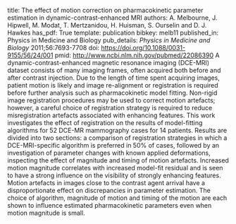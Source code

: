 title: The effect of motion correction on pharmacokinetic parameter estimation in dynamic-contrast-enhanced MRI
authors: A. Melbourne, J. Hipwell, M. Modat, T. Mertzanidou, H. Huisman, S. Ourselin and D. J. Hawkes
has_pdf: True
template: publication
bibkey: melb11
published_in: Physics in Medicine and Biology
pub_details: <i>Physics in Medicine and Biology</i> 2011;56:7693-7708
doi: https://doi.org/10.1088/0031-9155/56/24/001
pmid: http://www.ncbi.nlm.nih.gov/pubmed/22086390
A dynamic-contrast-enhanced magnetic resonance imaging (DCE-MRI) dataset consists of many imaging frames, often acquired both before and after contrast injection. Due to the length of time spent acquiring images, patient motion is likely and image re-alignment or registration is required before further analysis such as pharmacokinetic model fitting. Non-rigid image registration procedures may be used to correct motion artefacts; however, a careful choice of registration strategy is required to reduce misregistration artefacts associated with enhancing features. This work investigates the effect of registration on the results of model-fitting algorithms for 52 DCE-MR mammography cases for 14 patients. Results are divided into two sections: a comparison of registration strategies in which a DCE-MRI-specific algorithm is preferred in 50\% of cases, followed by an investigation of parameter changes with known applied deformations, inspecting the effect of magnitude and timing of motion artefacts. Increased motion magnitude correlates with increased model-fit residual and is seen to have a strong influence on the visibility of strongly enhancing features. Motion artefacts in images close to the contrast agent arrival have a disproportionate effect on discrepancies in parameter estimation. The choice of algorithm, magnitude of motion and timing of the motion are each shown to influence estimated pharmacokinetic parameters even when motion magnitude is small.

